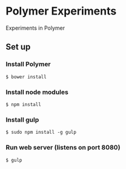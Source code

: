 # Polymer Experiments

Experiments in Polymer

## Set up

### Install Polymer

`$ bower install`

### Install node modules

`$ npm install`

### Install gulp

`$ sudo npm install -g gulp` 

### Run web server (listens on port 8080)

`$ gulp`
